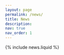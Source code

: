 ```yaml
---
layout: page
permalink: /news/
title: News
description:
nav: true
nav_order: 1
---
```


{% include news.liquid %}
